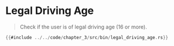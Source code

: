# Legal Driving Age

> Check if the user is of legal driving age (16 or more).

```rust
{{#include ../../code/chapter_3/src/bin/legal_driving_age.rs}}
```
